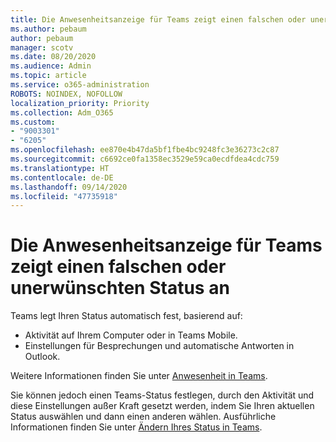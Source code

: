 ```yaml
---
title: Die Anwesenheitsanzeige für Teams zeigt einen falschen oder unerwünschten Status an
ms.author: pebaum
author: pebaum
manager: scotv
ms.date: 08/20/2020
ms.audience: Admin
ms.topic: article
ms.service: o365-administration
ROBOTS: NOINDEX, NOFOLLOW
localization_priority: Priority
ms.collection: Adm_O365
ms.custom:
- "9003301"
- "6205"
ms.openlocfilehash: ee870e4b47da5bf1fbe4bc9248fc3e36273c2c87
ms.sourcegitcommit: c6692ce0fa1358ec3529e59ca0ecdfdea4cdc759
ms.translationtype: HT
ms.contentlocale: de-DE
ms.lasthandoff: 09/14/2020
ms.locfileid: "47735918"
---
```

# <a name="teams-presence-indicator-shows-incorrect-or-unwanted-status"></a>Die Anwesenheitsanzeige für Teams zeigt einen falschen oder unerwünschten Status an

Teams legt Ihren Status automatisch fest, basierend auf:

- Aktivität auf Ihrem Computer oder in Teams Mobile.
- Einstellungen für Besprechungen und automatische Antworten in Outlook.

Weitere Informationen finden Sie unter [Anwesenheit in Teams](https://docs.microsoft.com/microsoftteams/presence-admins).  

Sie können jedoch einen Teams-Status festlegen, durch den Aktivität und diese Einstellungen außer Kraft gesetzt werden, indem Sie Ihren aktuellen Status auswählen und dann einen anderen wählen. Ausführliche Informationen finden Sie unter [Ändern Ihres Status in Teams](https://support.microsoft.com/office/change-your-status-in-teams-ce36ed14-6bc9-4775-a33e-6629ba4ff78e).